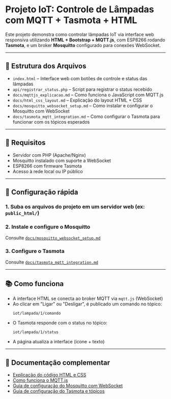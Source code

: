 # Projeto IoT: Controle de Lâmpadas com MQTT + Tasmota + HTML

Este projeto demonstra como controlar lâmpadas IoT via interface web responsiva utilizando **HTML + Bootstrap + MQTT.js**, com ESP8266 rodando **Tasmota**, e um broker **Mosquitto** configurado para conexões WebSocket.

---

## 📁 Estrutura dos Arquivos

- `index.html` – Interface web com botões de controle e status das lâmpadas
- `api/registrar_status.php` – Script para registrar o status recebido
- `docs/mqttjs_explicacao.md` – Como funciona o JavaScript com MQTT.js
- `docs/html_css_layout.md` – Explicação do layout HTML + CSS
- `docs/mosquitto_websocket_setup.md` – Como instalar e configurar o Mosquitto com WebSocket
- `docs/tasmota_mqtt_integration.md` – Como configurar o Tasmota para funcionar com os tópicos esperados

---

## 🚀 Requisitos

- Servidor com PHP (Apache/Nginx)
- Mosquitto instalado com suporte a WebSocket
- ESP8266 com firmware Tasmota
- Acesso à rede local ou IP público

---

## 🔧 Configuração rápida

### 1. Suba os arquivos do projeto em um servidor web (ex: `public_html/`)
### 2. Instale e configure o Mosquitto
Consulte [`docs/mosquitto_websocket_setup.md`](docs/mosquitto_websocket_setup.md)

### 3. Configure o Tasmota
Consulte [`docs/tasmota_mqtt_integration.md`](docs/tasmota_mqtt_integration.md)

---

## 📚 Como funciona

- A interface HTML se conecta ao broker MQTT via `mqtt.js` (WebSocket)
- Ao clicar em "Ligar" ou "Desligar", é publicado um comando no tópico:
  ```
  iot/lampada/1/comando
  ```
- O Tasmota responde com o status no tópico:
  ```
  iot/lampada/1/status
  ```
- A página atualiza a interface (ícone + texto)

---

## 📂 Documentação complementar

- [Explicação do código HTML e CSS](docs/html_css_layout.md)
- [Como funciona o MQTT.js](docs/mqttjs_explicacao.md)
- [Guia de configuração do Mosquitto com WebSocket](docs/mosquitto_websocket_setup.md)
- [Guia de configuração do Tasmota e tópicos](docs/tasmota_mqtt_integration.md)
